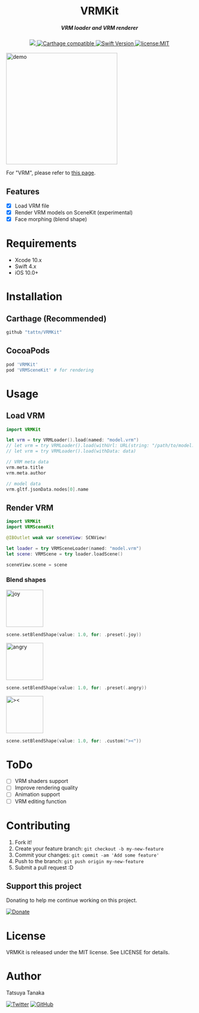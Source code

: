 <h1 align="center">VRMKit</h1>

<h5 align="center">VRM loader and VRM renderer</h5>

<div align="center">
  <a href="https://app.bitrise.io/app/efaa4b22f111455d">
    <img src="https://app.bitrise.io/app/efaa4b22f111455d/status.svg?token=dGmU0Ahl_o8gC_zhegVyPQ" />
  </a>
  <a href="https://github.com/Carthage/Carthage">
    <img src="https://img.shields.io/badge/Carthage-compatible-4BC51D.svg?style=flat" alt="Carthage compatible" />
  </a>
  <a href="https://developer.apple.com/swift">
    <img src="https://img.shields.io/badge/Swift-4-F16D39.svg" alt="Swift Version" />
  </a>
  <a href="./LICENSE">
    <img src="https://img.shields.io/badge/license-MIT-green.svg?style=flat-square" alt="license:MIT" />
  </a>
</div>

<br />

<img src="https://github.com/tattn/VRMKit/raw/master/docs/demo.jpg" width="300px" alt="demo" />

For "VRM", please refer to [this page](https://dwango.github.io/en/vrm/).

## Features

- [x] Load VRM file
- [x] Render VRM models on SceneKit (experimental)
- [x] Face morphing (blend shape)

# Requirements

- Xcode 10.x
- Swift 4.x
- iOS 10.0+

# Installation

## Carthage (Recommended)

```ruby
github "tattn/VRMKit"
```

## CocoaPods

```ruby
pod 'VRMKit'
pod 'VRMSceneKit' # for rendering
```

# Usage

## Load VRM

```swift
import VRMKit

let vrm = try VRMLoader().load(named: "model.vrm")
// let vrm = try VRMLoader().load(withUrl: URL(string: "/path/to/model.vrm")!)
// let vrm = try VRMLoader().load(withData: data)

// VRM meta data
vrm.meta.title
vrm.meta.author

// model data
vrm.gltf.jsonData.nodes[0].name
```

## Render VRM

```swift
import VRMKit
import VRMSceneKit

@IBOutlet weak var sceneView: SCNView!

let loader = try VRMSceneLoader(named: "model.vrm")
let scene: VRMScene = try loader.loadScene()

sceneView.scene = scene
```

### Blend shapes

<img src="https://github.com/tattn/VRMKit/raw/master/docs/alicia_joy.png" width="100px" alt="joy" />

```swift
scene.setBlendShape(value: 1.0, for: .preset(.joy))
```

<img src="https://github.com/tattn/VRMKit/raw/master/docs/alicia_angry.png" width="100px" alt="angry" />

```swift
scene.setBlendShape(value: 1.0, for: .preset(.angry))
```

<img src="https://github.com/tattn/VRMKit/raw/master/docs/alicia_><.png" width="100px" alt="><" />

```swift
scene.setBlendShape(value: 1.0, for: .custom("><"))
```

# ToDo
- [ ] VRM shaders support
- [ ] Improve rendering quality
- [ ] Animation support
- [ ] VRM editing function

# Contributing

1. Fork it!
2. Create your feature branch: `git checkout -b my-new-feature`
3. Commit your changes: `git commit -am 'Add some feature'`
4. Push to the branch: `git push origin my-new-feature`
5. Submit a pull request :D

## Support this project

Donating to help me continue working on this project.

[![Donate](https://img.shields.io/badge/Donate-PayPal-green.svg)](https://paypal.me/tattn/)

# License

VRMKit is released under the MIT license. See LICENSE for details.

# Author
Tatsuya Tanaka

<a href="https://twitter.com/tanakasan2525" target="_blank"><img alt="Twitter" src="https://img.shields.io/twitter/follow/tanakasan2525.svg?style=social&label=Follow"></a>
<a href="https://github.com/tattn" target="_blank"><img alt="GitHub" src="https://img.shields.io/github/followers/tattn.svg?style=social"></a>

